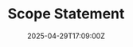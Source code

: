 ---
title: "Scope\n  Statement"
linkTitle: "Scope\n  Statement"
date: '2025-04-29T17:09:00Z'
weight: 1
description: Company Handbook outlines project deliverables and work required, serving
  as a basis for future decisions. The document is not started, has a low priority,
  and is for internal visibility only.
draft: false
ref: scope-statement
---